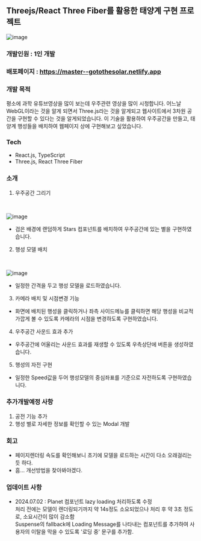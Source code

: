 ## Threejs/React Three Fiber를 활용한 태양계 구현 프로젝트

![image](https://github.com/ykkim97/tourKorea-search/assets/17917009/cf3fc44a-6daf-486e-9bb9-3241d25663fd)

### 개발인원 : 1인 개발

### 배포페이지 : https://master--gotothesolar.netlify.app

### 개발 목적
평소에 과학 유튜브영상을 많이 보는데 우주관련 영상을 많이 시청합니다.
어느날 WebGL이라는 것을 알게 되면서 Three.js라는 것을 알게되고 웹사이트에서 3차원 공간을 구현할 수 있다는 것을 알게되었습니다. 이 기술을 활용하여 우주공간을 만들고, 태양계 행성들을 배치하여 웹페이지 상에 구현해보고 싶었습니다.

### Tech
 - React.js, TypeScript
 - Three.js, React Three Fiber

### 소개

1. 우주공간 그리기
<br>

![image](https://github.com/ykkim97/tourKorea-search/assets/17917009/9fa855d7-ea89-4567-aada-8cc18f185f31)

 - 검은 배경에 랜덤하게 Stars 컴포넌트를 배치하여 우주공간에 있는 별을 구현하였습니다.

2. 행성 모델 배치
<br> 

![image](https://github.com/ykkim97/tourKorea-search/assets/17917009/e0783648-aef7-4617-8641-c4cc25864ec6)

 - 일정한 간격을 두고 행성 모델을 로드하였습니다.

3. 카메라 배치 및 시점변경 기능

 - 화면에 배치된 행성을 클릭하거나 좌측 사이드메뉴를 클릭하면 해당 행성을 비교적 가깝게 볼 수 있도록 카메라의 시점을 변경하도록 구현하였습니다.

4. 우주공간 사운드 효과 추가

 - 우주공간에 어울리는 사운드 효과를 재생할 수 있도록 우측상단에 버튼을 생성하였습니다.

5. 행성의 자전 구현

 - 일정한 Speed값을 두어 행성모델의 중심좌표를 기준으로 자전하도록 구현하였습니다.

### 추가개발예정 사항

1. 공전 기능 추가
2. 행성 별로 자세한 정보를 확인할 수 있는 Modal 개발

### 회고

 - 페이지렌더링 속도를 확인해보니 초기에 모델을 로드하는 시간이 다소 오래걸리는 듯 하다.
 - 흠... 개선방법을 찾아봐야겠다.

### 업데이트 사항

 - 2024.07.02 : Planet 컴포넌트 lazy loading 처리하도록 수정<br>
                처리 전에는 모델이 렌더링되기까지 약 14s정도 소요되었으나 처리 후 약 3초 정도로, 소요시간이 많이 감소함<br>
                Suspense의 fallback에 Loading Message를 나타내는 컴포넌트를 추가하여 사용자의 이탈을 막을 수 있도록 '로딩 중' 문구를 추가함.

